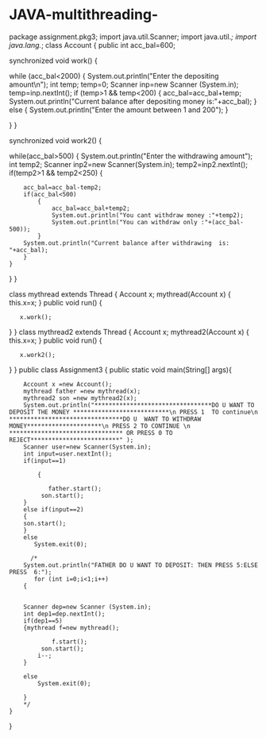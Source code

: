 # JAVA-multithreading-

package assignment.pkg3;
import java.util.Scanner;
import java.util.*;
import java.lang.*;
class Account 
{
public int acc_bal=600;

synchronized void work()
{

 while (acc_bal<2000)
{
    System.out.println("Enter the depositing amount\n");
    int temp;
    temp=0;
    Scanner inp=new Scanner (System.in);
    temp=inp.nextInt();
    if (temp>1 && temp<200)
    {
    acc_bal=acc_bal+temp;
    System.out.println("Current balance after depositing money is:"+acc_bal);
    }
    else
    {
        System.out.println("Enter the amount between 1 and 200");
    }
    
}
}

    
   
 
 synchronized void  work2()
{
            
        
while(acc_bal>500)
    { 
    System.out.println("Enter the withdrawing amount");
    int temp2;
    Scanner inp2=new Scanner(System.in);
    temp2=inp2.nextInt();
    if(temp2>1 && temp2<250)
        {
        
        
        acc_bal=acc_bal-temp2;
        if(acc_bal<500)
            {
                acc_bal=acc_bal+temp2;
                System.out.println("You cant withdraw money :"+temp2);
                System.out.println("You can withdraw only :"+(acc_bal-500));
            }
        System.out.println("Current balance after withdrawing  is: "+acc_bal);
        }
    }


}
}
 





class mythread extends Thread
{
    Account x;
    mythread(Account x)
    {
        this.x=x;
    }
   public void run()
   {
       
       x.work();
   }
}
class mythread2 extends Thread
{
    Account x;
    mythread2(Account x)
    {
        this.x=x;
    }
   public void run()
   {
       
       x.work2();
   }
}
public class Assignment3 {
    public static void main(String[] args){
       
        Account x =new Account();
        mythread father =new mythread(x);
        mythread2 son =new mythread2(x);
        System.out.println("*********************************DO U WANT TO DEPOSIT THE MONEY ***************************\n PRESS 1  TO continue\n ********************************DO U  WANT TO WITHDRAW MONEY*********************\n PRESS 2 TO CONTINUE \n ******************************** OR PRESS 0 TO REJECT*************************" );
        Scanner user=new Scanner(System.in);
        int input=user.nextInt();
        if(input==1)
            
            {
                
               father.start();
             son.start();
        }
        else if(input==2)
        {
        son.start();
        }
        else
           System.exit(0);
        
          /*
        System.out.println("FATHER DO U WANT TO DEPOSIT: THEN PRESS 5:ELSE PRESS  6:");
           for (int i=0;i<1;i++)
        {
            
        
        Scanner dep=new Scanner (System.in);
        int dep1=dep.nextInt();
        if(dep1==5)
        {mythread f=new mythread();
        
                f.start();
             son.start();
            i--;
        }
        
        else
            System.exit(0);
        
        }
        */
    }
    
}
